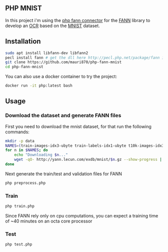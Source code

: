 ## PHP MNIST

In this project i'm using the [php fann connector](https://github.com/bukka/php-fann) for the [FANN](http://leenissen.dk/fann/wp/) library
to develop an [OCR](https://en.wikipedia.org/wiki/Optical_character_recognition) based on the [MNIST](http://yann.lecun.com/exdb/mnist/) dataset.

## Installation

```bash
sudo apt install libfann-dev libfann2
pecl install fann # get the dll here http://pecl.php.net/package/fann if you are using windows
git clone https://github.com/mauri870/php-fann-mnist
cd php-fann-mnist
```

You can also use a docker container to try the project:

```bash
docker run -it php:latest bash
```

## Usage

### Download the dataset and generate FANN files

First you need to download the mnist dataset, for that run the following commands:

```bash
mkdir -p data
NAMES=(train-images-idx3-ubyte train-labels-idx1-ubyte t10k-images-idx3-ubyte t10k-labels-idx1-ubyte)
for n in $NAMES; do
    echo "Downloading $n..."
    wget -qO- http://yann.lecun.com/exdb/mnist/$n.gz --show-progress | gunzip -c > data/$n
done
```

Next generate the train/test and validation files for FANN
```bash
php preprocess.php
```

### Train

```bash
php train.php
```

Since FANN rely only on cpu computations, you can expect a training time of ~40 minutes on an octa core processor

### Test

```bash
php test.php
```
